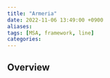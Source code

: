 ```yaml
---
title: "Armeria"
date: 2022-11-06 13:49:00 +0900
aliases: 
tags: [MSA, framework, line]
categories: 
---
```


## Overview
